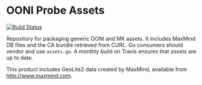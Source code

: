# OONI Probe Assets

[![Build Status](https://travis-ci.org/ooni/probe-assets.svg?branch=master)](https://travis-ci.org/ooni/probe-assets)

Repository for packaging generic OONI and MK assets. It includes MaxMind DB
files and the CA bundle retrieved from CURL. Go consumers should vendor and use
`assets.go`. A monthly build on Travis ensures that assets are up to date.

This product includes GeoLite2 data created by MaxMind, available from
<a href="http://www.maxmind.com">http://www.maxmind.com</a>.
